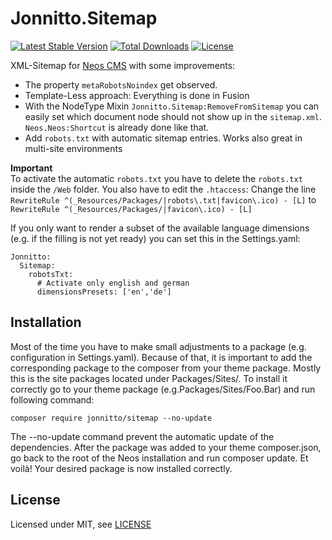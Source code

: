 Jonnitto.Sitemap
================

[![Latest Stable Version](https://poser.pugx.org/jonnitto/sitemap/v/stable)](https://packagist.org/packages/jonnitto/sitemap)
[![Total Downloads](https://poser.pugx.org/jonnitto/sitemap/downloads)](https://packagist.org/packages/jonnitto/sitemap)
[![License](https://poser.pugx.org/jonnitto/sitemap/license)](https://packagist.org/packages/jonnitto/sitemap)

XML-Sitemap for [Neos CMS](https://www.neos.io) with some improvements:

* The property `metaRobotsNoindex` get observed.
* Template-Less approach: Everything is done in Fusion
* With the NodeType Mixin `Jonnitto.Sitemap:RemoveFromSitemap` you can easily set which document node should not show up in the `sitemap.xml`. `Neos.Neos:Shortcut` is already done like that.
* Add `robots.txt` with automatic sitemap entries. Works also great in multi-site environments

**Important**  
To activate the automatic `robots.txt` you have to delete the `robots.txt` inside the `/Web` folder. You also have to edit the `.htaccess`: Change the line `RewriteRule ^(_Resources/Packages/|robots\.txt|favicon\.ico) - [L]` to `RewriteRule ^(_Resources/Packages/|favicon\.ico) - [L]`

If you only want to render a subset of the available language dimensions (e.g. if the filling is not yet ready) you can set this in the Settings.yaml:

```
Jonnitto:
  Sitemap:
    robotsTxt:
      # Activate only english and german
      dimensionsPresets: ['en','de']
```

Installation
------------
Most of the time you have to make small adjustments to a package (e.g. configuration in Settings.yaml). Because of that, it is important to add the corresponding package to the composer from your theme package. Mostly this is the site packages located under Packages/Sites/. To install it correctly go to your theme package (e.g.Packages/Sites/Foo.Bar) and run following command:

```
composer require jonnitto/sitemap --no-update
```

The --no-update command prevent the automatic update of the dependencies. After the package was added to your theme composer.json, go back to the root of the Neos installation and run composer update. Et voilà! Your desired package is now installed correctly.


License
-------

Licensed under MIT, see [LICENSE](LICENSE)
